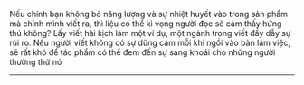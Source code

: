 Nếu chính bạn không bỏ năng lượng và sự nhiệt huyết vào trong sản phẩm mà chính mình viết ra, thì liệu có thể kì vọng người đọc sẽ cảm thấy hứng thú không? Lấy viết hài kịch làm một ví dụ, một ngành trong viết đầy dẫy sự rùi ro. Nếu người viết không có sự dũng cảm mỗi khi ngồi vào bàn làm việc, sẽ rất khó để tác phẩm có thể đem đến sự sáng khoái cho những người thường thứ nó

---

[^1]: “Humor is the most perilous of writing forms, full of risk; to make a vocation of brightening the reader’s day is an act of continuing gallantry.” ([William Zinsser, 2013, p. 75](zotero://select/library/items/7QZZ7P72)) ([pdf](zotero://open-pdf/library/items/FJWTVIU5?page=NaN))